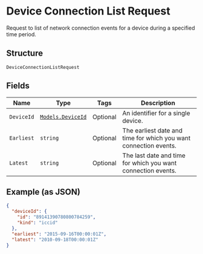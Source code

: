 
# Device Connection List Request

Request to list of network connection events for a device during a specified time period.

## Structure

`DeviceConnectionListRequest`

## Fields

| Name | Type | Tags | Description |
|  --- | --- | --- | --- |
| `DeviceId` | [`Models.DeviceId`](../../doc/models/device-id.md) | Optional | An identifier for a single device. |
| `Earliest` | `string` | Optional | The earliest date and time for which you want connection events. |
| `Latest` | `string` | Optional | The last date and time for which you want connection events. |

## Example (as JSON)

```json
{
  "deviceId": {
    "id": "89141390780800784259",
    "kind": "iccid"
  },
  "earliest": "2015-09-16T00:00:01Z",
  "latest": "2010-09-18T00:00:01Z"
}
```

